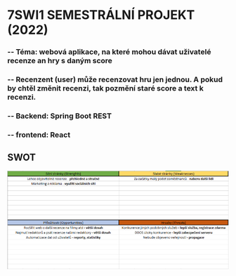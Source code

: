 # 7SWI1 SEMESTRÁLNÍ PROJEKT (2022)
 
### -- Téma: webová aplikace, na které mohou dávat uživatelé recenze an hry s daným score
### -- Recenzent (user) může recenzovat hru jen jednou. A pokud by chtěl změnit recenzi, tak pozmění staré score a text k recenzi.
### -- Backend: Spring Boot REST
### -- frontend: React

## SWOT
![Screenshot](SWOT/SWOT.png)

